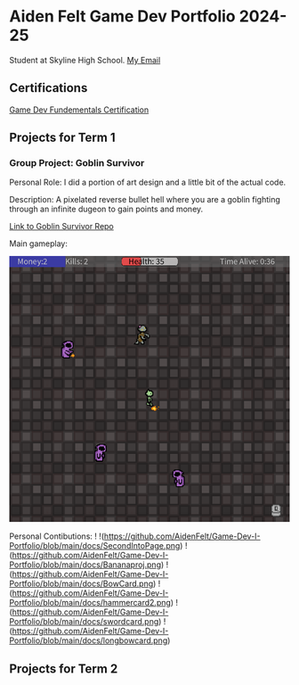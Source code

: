 # Aiden Felt Game Dev Portfolio 2024-25
Student at Skyline High School.
[My Email](mailto:aiden.m.felt@gmail.com)

## Certifications
[Game Dev Fundementals Certification](https://github.com/AidenFelt/Game-Dev-I-Portfolio/blob/main/docs/Aiden%20Felt_Game%20Development%20Fundamentals.pdf)
## Projects for Term 1
### Group Project: Goblin Survivor
Personal Role: I did a portion of art design and a little bit of the actual code.

 Description: A pixelated reverse bullet hell where you are a goblin fighting through an infinite dugeon to gain points and money.
 
 [Link to Goblin Survivor Repo](https://github.com/Masterpaul562/gamedevteam3)

 Main gameplay: 

 ![Goblin Survivor Gameplay](https://github.com/AidenFelt/Game-Dev-I-Portfolio/blob/main/docs/GoblinSurvivorGamplaySceeny.png)

 Personal Contibutions:
 ! [](https://github.com/AidenFelt/Game-Dev-I-Portfolio/blob/main/docs/FirstIntoPage.png)
 !(https://github.com/AidenFelt/Game-Dev-I-Portfolio/blob/main/docs/SecondIntoPage.png)
 !(https://github.com/AidenFelt/Game-Dev-I-Portfolio/blob/main/docs/Bananaproj.png)
 !(https://github.com/AidenFelt/Game-Dev-I-Portfolio/blob/main/docs/BowCard.png)
 !(https://github.com/AidenFelt/Game-Dev-I-Portfolio/blob/main/docs/hammercard2.png)
 !(https://github.com/AidenFelt/Game-Dev-I-Portfolio/blob/main/docs/swordcard.png)
 !(https://github.com/AidenFelt/Game-Dev-I-Portfolio/blob/main/docs/longbowcard.png)

## Projects for Term 2

